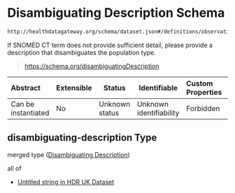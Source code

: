 # Disambiguating Description Schema

```txt
http://healthdatagateway.org/schema/dataset.json#/definitions/observation/properties/disambiguating-description
```

If SNOMED CT term does not provide sufficient detail, please provide a description that disambiguates the population type.


> <https://schema.org/disambiguatingDescription> 
>

| Abstract            | Extensible | Status         | Identifiable            | Custom Properties | Additional Properties | Access Restrictions | Defined In                                                                 |
| :------------------ | ---------- | -------------- | ----------------------- | :---------------- | --------------------- | ------------------- | -------------------------------------------------------------------------- |
| Can be instantiated | No         | Unknown status | Unknown identifiability | Forbidden         | Allowed               | none                | [dataset.schema.json\*](../out/dataset.schema.json "open original schema") |

## disambiguating-description Type

merged type ([Disambiguating Description](dataset-definitions-observation-properties-disambiguating-description.md))

all of

-   [Untitled string in HDR UK Dataset](dataset-definitions-abstract.md "check type definition")
